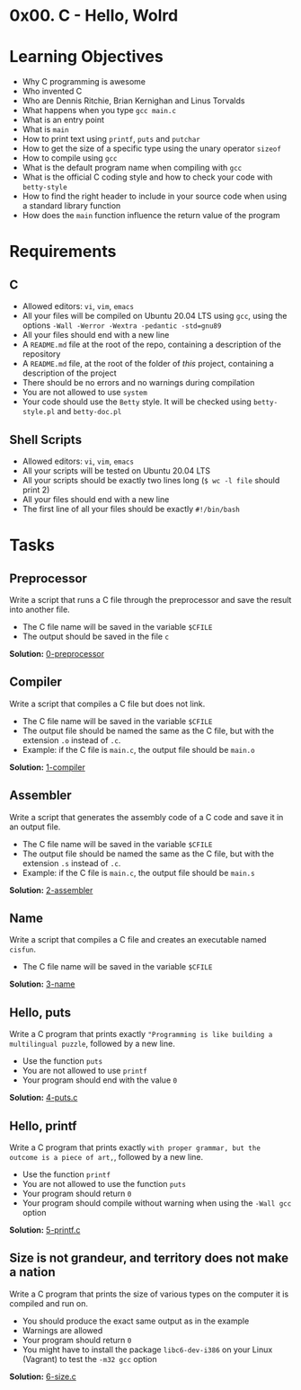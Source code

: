 <h1>0x00. C - Hello, Wolrd</h1>

# Learning Objectives
* Why C programming is awesome
* Who invented C
* Who are Dennis Ritchie, Brian Kernighan and Linus Torvalds
* What happens when you type `gcc main.c`
* What is an entry point
* What is `main`
* How to print text using `printf`, `puts` and `putchar`
* How to get the size of a specific type using the unary operator `sizeof`
* How to compile using `gcc`
* What is the default program name when compiling with `gcc`
* What is the official C coding style and how to check your code with `betty-style`
* How to find the right header to include in your source code when using a standard library function
* How does the `main` function influence the return value of the program

# Requirements
## C
* Allowed editors: `vi`, `vim`, `emacs`
* All your files will be compiled on Ubuntu 20.04 LTS using `gcc`, using the options `-Wall -Werror -Wextra -pedantic -std=gnu89`
* All your files should end with a new line
* A `README.md` file at the root of the repo, containing a description of the repository
* A `README.md` file, at the root of the folder of *this* project, containing a description of the project
* There should be no errors and no warnings during compilation
* You are not allowed to use `system`
* Your code should use the `Betty` style. It will be checked using `betty-style.pl` and `betty-doc.pl`
## Shell Scripts
* Allowed editors: `vi`, `vim`, `emacs`
* All your scripts will be tested on Ubuntu 20.04 LTS
* All your scripts should be exactly two lines long (`$ wc -l file` should print 2)
* All your files should end with a new line
* The first line of all your files should be exactly `#!/bin/bash`

# Tasks
## Preprocessor
Write a script that runs a C file through the preprocessor and save the result into another file.
* The C file name will be saved in the variable `$CFILE`
* The output should be saved in the file `c`

**Solution:** [0-preprocessor](https://github.com/jhonaRiver/holbertonschool-low_level_programming/blob/master/0x00-hello_world/0-preprocessor)

## Compiler
Write a script that compiles a C file but does not link.
* The C file name will be saved in the variable `$CFILE`
* The output file should be named the same as the C file, but with the extension `.o` instead of `.c`.
* Example: if the C file is `main.c`, the output file should be `main.o`

**Solution:** [1-compiler](https://github.com/jhonaRiver/holbertonschool-low_level_programming/blob/master/0x00-hello_world/1-compiler)

## Assembler
Write a script that generates the assembly code of a C code and save it in an output file.
* The C file name will be saved in the variable `$CFILE`
* The output file should be named the same as the C file, but with the extension `.s` instead of `.c`.
* Example: if the C file is `main.c`, the output file should be `main.s`

**Solution:** [2-assembler](https://github.com/jhonaRiver/holbertonschool-low_level_programming/blob/master/0x00-hello_world/2-assembler)

## Name
Write a script that compiles a C file and creates an executable named `cisfun`.
* The C file name will be saved in the variable `$CFILE`

**Solution:** [3-name](https://github.com/jhonaRiver/holbertonschool-low_level_programming/blob/master/0x00-hello_world/3-name)

## Hello, puts
Write a C program that prints exactly `"Programming is like building a multilingual puzzle`, followed by a new line.
* Use the function `puts`
* You are not allowed to use `printf`
* Your program should end with the value `0`

**Solution:** [4-puts.c](https://github.com/jhonaRiver/holbertonschool-low_level_programming/blob/master/0x00-hello_world/4-puts.c)

## Hello, printf
Write a C program that prints exactly `with proper grammar, but the outcome is a piece of art,`, followed by a new line.
* Use the function `printf`
* You are not allowed to use the function `puts`
* Your program should return `0`
* Your program should compile without warning when using the `-Wall gcc` option

**Solution:** [5-printf.c](https://github.com/jhonaRiver/holbertonschool-low_level_programming/blob/master/0x00-hello_world/5-printf.c)

## Size is not grandeur, and territory does not make a nation
Write a C program that prints the size of various types on the computer it is compiled and run on.
* You should produce the exact same output as in the example
* Warnings are allowed
* Your program should return `0`
* You might have to install the package `libc6-dev-i386` on your Linux (Vagrant) to test the `-m32 gcc` option

**Solution:** [6-size.c](https://github.com/jhonaRiver/holbertonschool-low_level_programming/blob/master/0x00-hello_world/6-size.c)
